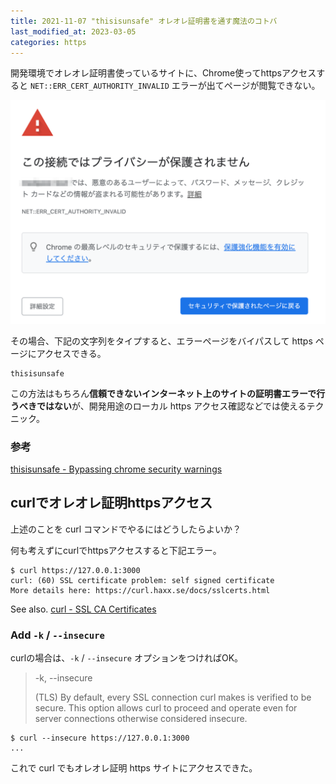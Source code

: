 ```yaml
---
title: 2021-11-07 "thisisunsafe" オレオレ証明書を通す魔法のコトバ
last_modified_at: 2023-03-05
categories: https
---
```


開発環境でオレオレ証明書使っているサイトに、Chrome使ってhttpsアクセスすると `NET::ERR_CERT_AUTHORITY_INVALID` エラーが出てページが閲覧できない。

![Chrome ERR_CERT_AUTHORITY_INVALID](/images/chrome-error.png)

その場合、下記の文字列をタイプすると、エラーページをバイパスして https ページにアクセスできる。

```
thisisunsafe
```

この方法はもちろん**信頼できないインターネット上のサイトの証明書エラーで行うべきではない**が、開発用途のローカル https アクセス確認などでは使えるテクニック。

### 参考

[thisisunsafe - Bypassing chrome security warnings](https://cybercafe.dev/thisisunsafe-bypassing-chrome-security-warnings/)

## curlでオレオレ証明httpsアクセス

上述のことを curl コマンドでやるにはどうしたらよいか？

何も考えずにcurlでhttpsアクセスすると下記エラー。

```console
$ curl https://127.0.0.1:3000
curl: (60) SSL certificate problem: self signed certificate
More details here: https://curl.haxx.se/docs/sslcerts.html
```

See also. [curl - SSL CA Certificates](https://curl.se/docs/sslcerts.html)

### Add `-k` / `--insecure`

curlの場合は、`-k` / `--insecure` オプションをつければOK。

> -k, --insecure
>
>  (TLS)  By default, every SSL connection curl makes is verified to be secure.
>  This option allows curl to proceed and operate even for  server  connections
>  otherwise considered insecure.

```console
$ curl --insecure https://127.0.0.1:3000
...
```

これで curl でもオレオレ証明 https サイトにアクセスできた。
